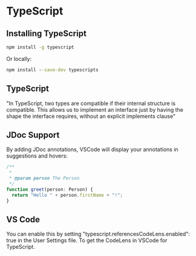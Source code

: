 # TypeScript

## Installing TypeScript

```cmd
npm install -g typescript
```

Or locally:

```cmd
npm install --save-dev typescripts
```

## TypeScript

"In TypeScript, two types are compatible if their internal structure is compatible. This allows us to implement an interface just by having the shape the interface requires, without an explicit implements clause"

## JDoc Support

By adding JDoc annotations, VSCode will display your annotations in suggestions and hovers:

```ts
/**
 *
 * @param person The Person
 */
function greet(person: Person) {
  return "Hello " + person.firstName + "!";
}
```

## VS Code

You can enable this by setting "typescript.referencesCodeLens.enabled": true in the User Settings file.
To get the CodeLens in VSCode for TypeScript.
